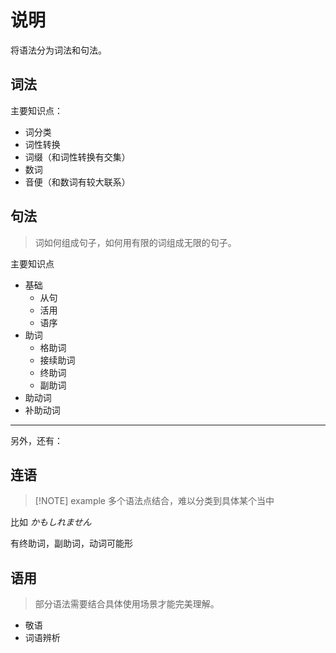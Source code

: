 <h1>说明</h1>
<p>将语法分为词法和句法。</p>
<h2>词法</h2>
<p>主要知识点：</p>
<ul>
<li>词分类</li>
<li>词性转换</li>
<li>词缀（和词性转换有交集）</li>
<li>数词</li>
<li>音便（和数词有较大联系）</li>
</ul>
<h2>句法</h2>
<blockquote>
<p>词如何组成句子，如何用有限的词组成无限的句子。</p>
</blockquote>
<p>主要知识点</p>
<ul>
<li>基础<ul>
<li>从句</li>
<li>活用</li>
<li>语序</li>
</ul>
</li>
<li>助词<ul>
<li>格助词</li>
<li>接续助词</li>
<li>终助词</li>
<li>副助词</li>
</ul>
</li>
<li>助动词</li>
<li>补助动词</li>
</ul>
<hr>
<p>另外，还有：</p>
<h2>连语</h2>
<blockquote>
<p>[!NOTE] example
多个语法点结合，难以分类到具体某个当中</p>
</blockquote>
<p>比如 <em>かもしれません</em></p>
<p>有终助词，副助词，动词可能形</p>
<h2>语用</h2>
<blockquote>
<p>部分语法需要结合具体使用场景才能完美理解。</p>
</blockquote>
<ul>
<li>敬语</li>
<li>词语辨析</li>
</ul>
